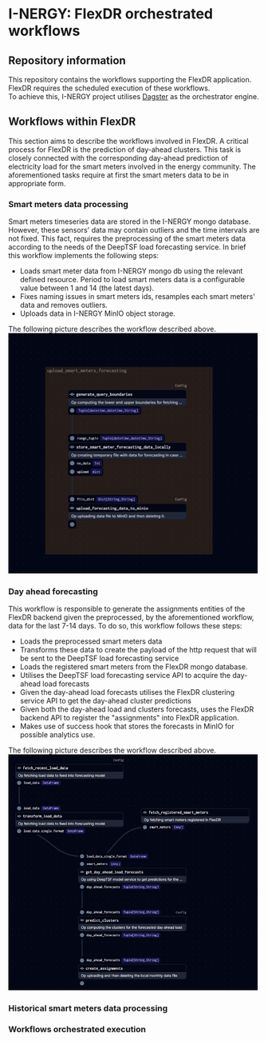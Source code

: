 # I-NERGY: FlexDR orchestrated workflows

## Repository information
This repository contains the workflows supporting the FlexDR application. \
FlexDR requires the scheduled execution of these workflows. \
To achieve this, I-NERGY project utilises [Dagster](https://dagster.io/) as the orchestrator engine.

## Workflows within FlexDR
This section aims to describe the workflows involved in FlexDR.
A critical process for FlexDR is the prediction of day-ahead clusters.
This task is closely connected with the corresponding day-ahead prediction
of electricity load for the smart meters involved in the energy community.
The aforementioned tasks require at first the smart meters data to be in appropriate form.

### Smart meters data processing
Smart meters timeseries data are stored in the I-NERGY mongo database. 
However, these sensors' data may contain outliers and the time intervals are not fixed.
This fact, requires the preprocessing of the smart meters data according to the needs of 
the DeepTSF load forecasting service.
In brief this workflow implements the following steps:
* Loads smart meter data from I-NERGY mongo db using the relevant defined resource. 
Period to load smart meters data is a configurable value between 1 and 14 (the latest days).
* Fixes naming issues in smart meters ids, resamples each smart meters' data and removes outliers.
* Uploads data in I-NERGY MinIO object storage.

The following picture describes the workflow described above. \
<img src="assets/dagster-flexdr-smdata.PNG" alt="Smart meters preprocessing job" width="500">

### Day ahead forecasting
This workflow is responsible to generate the assignments entities of the FlexDR backend given
the preprocessed, by the aforementioned workflow, data for the last 7-14 days.
To do so, this workflow follows these steps: 
* Loads the preprocessed smart meters data
* Transforms these data to create the payload of the http request that will be sent to the DeepTSF
load forecasting service
* Loads the registered smart meters from the FlexDR mongo database.
* Utilises the DeepTSF load forecasting service API to acquire the day-ahead load forecasts
* Given the day-ahead load forecasts utilises the FlexDR clustering service API to get the day-ahead cluster predictions
* Given both the day-ahead load and clusters forecasts, uses the FlexDR backend API to register the "assignments" into FlexDR application.
* Makes use of success hook that stores the forecasts in MinIO for possible analytics use.

The following picture describes the workflow described above. \
<img src="assets/dagster-flexdr-forecasts.PNG" alt="Day ahead forecasts job" width="500">

### Historical smart meters data processing


### Workflows orchestrated execution